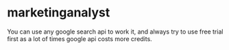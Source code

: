 # marketinganalyst

You can use any google search api to work it, and always try to use free trial first as a lot of times google api costs more credits.
